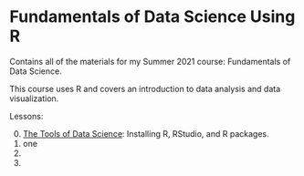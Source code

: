 # Fundamentals of Data Science Using R
Contains all of the materials for my Summer 2021 course: Fundamentals of Data Science.

This course uses R and covers an introduction to data analysis and data visualization. 

Lessons:

0. [The Tools of Data Science](lessons/lesson0.Rmd): Installing R, RStudio, and R packages.
1. one
2.
3.
